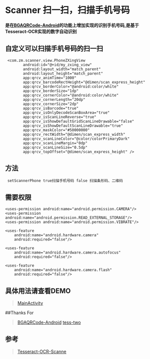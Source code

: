 # Scanner 扫一扫，扫描手机号码
#### 是在[BGAQRCode-Android](https://github.com/bingoogolapple/BGAQRCode-Android)的功能上增加实现的识别手机号码,是基于Tesseract-OCR实现的数字自动识别

## 自定义可以扫描手机号码的扫一扫

     <com.zm.scanner.view.PhoneZXingView
            android:id="@+id/my_zxing_view"
            android:layout_width="match_parent"
            android:layout_height="match_parent"
            app:qrcv_animTime="1000"
            app:qrcv_barcodeRectHeight="@dimen/scan_express_height"
            app:qrcv_borderColor="@android:color/white"
            app:qrcv_borderSize="1dp"
            app:qrcv_cornerColor="@android:color/white"
            app:qrcv_cornerLength="20dp"
            app:qrcv_cornerSize="2dp"
            app:qrcv_isBarcode="true"
            app:qrcv_isOnlyDecodeScanBoxArea="true"
            app:qrcv_isScanLineReverse="true"
            app:qrcv_isShowDefaultGridScanLineDrawable="false"
            app:qrcv_isShowDefaultScanLineDrawable="true"
            app:qrcv_maskColor="#50000000"
            app:qrcv_rectWidth="@dimen/scan_express_width"
            app:qrcv_scanLineColor="@color/colorPrimaryDark"
            app:qrcv_scanLineMargin="0dp"
            app:qrcv_scanLineSize="0.5dp"
            app:qrcv_topOffset="@dimen/scan_express_height" />
 ## 方法
     setScannerPhone true扫描手机号码 false 扫描条形码、二维码

## 需要权限
    <uses-permission android:name="android.permission.CAMERA"/>
    <uses-permission android:name="android.permission.READ_EXTERNAL_STORAGE"/>
    <uses-permission android:name="android.permission.VIBRATE"/>

    <uses-feature
        android:name="android.hardware.camera"
        android:required="false"/>

    <uses-feature
        android:name="android.hardware.camera.autofocus"
        android:required="false"/>

    <uses-feature
        android:name="android.hardware.camera.flash"
        android:required="false"/>

## 具体用法请查看DEMO
>[MainActivity](https://github.com/scalling/Scanner/blob/master/app/src/main/java/com/zm/scanner/MainActivity.java)

##Thanks For
>[BGAQRCode-Android](https://github.com/bingoogolapple/BGAQRCode-Android)
>[tess-two](https://github.com/rmtheis/tess-two)
## 参考
>[Tesseract-OCR-Scanne](https://github.com/simplezhli/Tesseract-OCR-Scanner)
